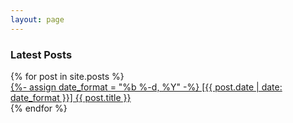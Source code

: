 ```yaml
---
layout: page
---
```


<h3>Latest Posts</h3>

<style>
  ul {
      list-style-type: none; /* Remove default bullets */
      padding: 0; /* Remove default padding */
  }
</style>

<ul>
  {% for post in site.posts %}
    <li>
      <a href="{{ post.url }}">
        <time datetime="{{ post.date | date_to_xmlschema }}">
          {%- assign date_format = "%b %-d, %Y" -%}
          [{{ post.date | date: date_format }}]
        </time>
        {{ post.title }}
      </a>
    </li>
  {% endfor %}
</ul>
